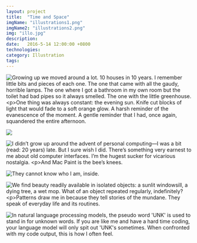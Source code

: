 ```yaml
---
layout: project
title:  "Time and Space"
imgName: "illustrations1.png"
imgName2: "illustrations2.png"
img: "illo.jpg"
description: 
date:   2016-5-14 12:00:00 +0800
technologies: 
category: Illustration
tags: 
---
```

<script src="https://ajax.googleapis.com/ajax/libs/jquery/3.1.0/jquery.min.js"></script>

<div class="contain">
<div class="row">
<div class="col-sm-6">
<p ><img src="/img/illustrations/house1.jpg"
alt="Growing up we moved around a lot. 10 houses in 10 years. I remember little bits and pieces of each one. The one that came with all the gaudy, horrible lamps. The one where I got a bathroom in my own room but the toilet had bad pipes so it always smelled. The one with the little greenhouse. 

One thing was always constant: the evening sun. Knife cut blocks of light that would fade to a soft orange glow. A harsh reminder of the evanescence of the moment. A gentle reminder that I had, once again, squandered the entire afternoon."
></p>
 
<p><img src='/img/illustrations/house2.jpg' class="m-t-xl"></p>

<!-- <p><img src='/img/illustrations/house3.jpg'></p>
 -->
<p><img src="/img/illustrations/paint1.png" class="m-t-xl"
alt="I didn’t grow up around the advent of personal computing—I was a bit (read: 20 years) late. But I sure wish I did. There’s something very earnest to me about old computer interfaces. I’m the hugest sucker for vicarious nostalgia. 

And Mac Paint is the bee’s knees."
></p>

<p><img src="/img/illustrations/cat1.png" class="m-t-xl"
alt="They cannot know who I am, inside."
></p>

<p><img src="/img/illustrations/apartments.jpg" class="m-t-xl"
alt="We find beauty readily available in isolated objects: a sunlit windowsill, a dying tree, a wet mop. What of an object repeated regularly, indefinitely? 

Patterns draw me in because they tell stories of the mundane. They speak of everyday life and its routines."
></p>

<!-- <p><img src="/img/illustrations/engineering.jpg" class="m-t-xl"
alt="This came from a great idea from middle school or something like that. It's the heartbreaking story of one man's plight to reverse engineer dragon DNA to save his dying girlfriend. Will he save her? Maybe I'll think of an ending someday."
></p> -->

<p><img src="/img/illustrations/drowning.jpg" class="m-t-xl"
alt="In natural language processing models, the pseudo word 'UNK' is used to stand in for unknown words. If you are like me and have a hard time coding, your language model will only spit out 'UNK's sometimes. When confronted with my code output, this is how I often feel."></p>

</div>

</div>
</div>

<aside class="aside-normal"></aside>

<script>
//set starting text
$('aside').html($("img:first").attr("alt"));

// change class of aside after scroll past point
var firstImgPos = $("img:first").offset().top;
$(window).on('scroll',function(){
    var y = $(this).scrollTop();
    if (y >= firstImgPos+30) {
        $('aside').addClass('aside-top');
        $('aside').removeClass('aside-normal');
    } else {
         $('aside').addClass('aside-normal');
        $('aside').removeClass('aside-top');
    }
});

//if img has alt tag, change contents of alt
$(document).on('scroll', function() {
    var y = $(this).scrollTop();
    $('img').each(function(){
    	if (y >= $(this).position().top-150){
	    	if($(this).attr("alt")){
		    	var text = $(this).attr("alt");
		        $('aside').html(text);
     		}
    	}
	});
})

</script>